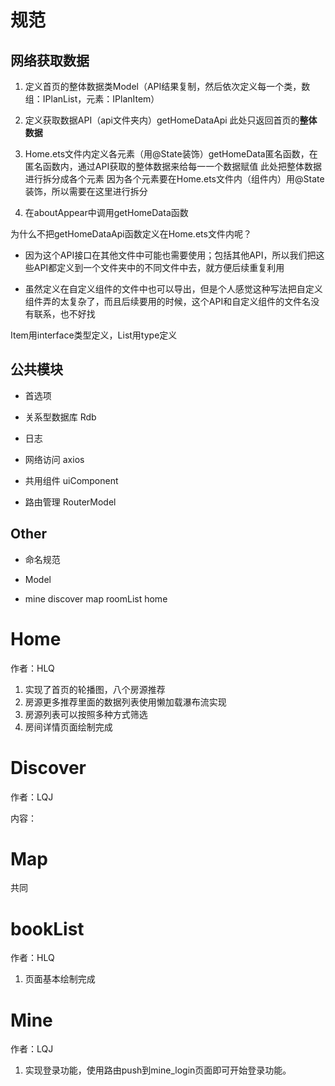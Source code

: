 # 规范

## 网络获取数据

1. 定义首页的整体数据类Model（API结果复制，然后依次定义每一个类，数组：IPlanList，元素：IPlanItem）

1. 定义获取数据API（api文件夹内）getHomeDataApi
   此处只返回首页的**整体数据**

1. Home.ets文件内定义各元素（用@State装饰）getHomeData匿名函数，在匿名函数内，通过API获取的整体数据来给每一一个数据赋值
   此处把整体数据进行拆分成各个元素
   因为各个元素要在Home.ets文件内（组件内）用@State装饰，所以需要在这里进行拆分

1. 在aboutAppear中调用getHomeData函数

为什么不把getHomeDataApi函数定义在Home.ets文件内呢？

- 因为这个API接口在其他文件中可能也需要使用；包括其他API，所以我们把这些API都定义到一个文件夹中的不同文件中去，就方便后续重复利用

- 虽然定义在自定义组件的文件中也可以导出，但是个人感觉这种写法把自定义组件弄的太复杂了，而且后续要用的时候，这个API和自定义组件的文件名没有联系，也不好找

Item用interface类型定义，List用type定义



## 公共模块

- 首选项 

- 关系型数据库 Rdb

- 日志 

- 网络访问 axios  

- 共用组件 uiComponent

- 路由管理 RouterModel

## Other

- 命名规范 

- Model 
- mine  discover	 map  roomList home



# Home

作者：HLQ

1. 实现了首页的轮播图，八个房源推荐
2. 房源更多推荐里面的数据列表使用懒加载瀑布流实现
3. 房源列表可以按照多种方式筛选
4. 房间详情页面绘制完成

# Discover	

作者：LQJ

内容：

# Map	

共同

# bookList	

作者：HLQ

1. 页面基本绘制完成

# Mine

作者：LQJ

1. 实现登录功能，使用路由push到mine_login页面即可开始登录功能。
